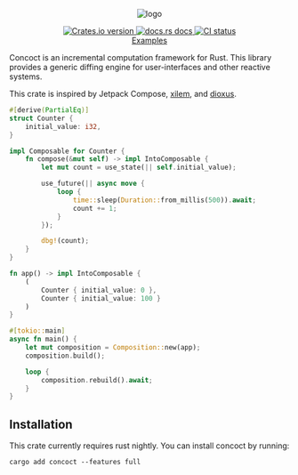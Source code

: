 <p align="center">
  <img alt="logo" src="./logo.png">
</p>

<div align="center">
 <a href="https://crates.io/crates/concoct">
    <img src="https://img.shields.io/crates/v/concoct?style=flat-square"
    alt="Crates.io version" />
  </a>
  <a href="https://docs.rs/concoct">
    <img src="https://img.shields.io/badge/docs-latest-blue.svg?style=flat-square"
      alt="docs.rs docs" />
  </a>
   <a href="https://github.com/concoct-rs/concoct/actions">
    <img src="https://github.com/matthunz/concoct/actions/workflows/rust.yml/badge.svg"
      alt="CI status" />
  </a>
</div>

<div align="center">
 <a href="https://github.com/concoct-rs/concoct/tree/main/concoct_examples">Examples</a>
</div>

Concoct is an incremental computation framework for Rust.
This library provides a generic diffing engine for user-interfaces and other reactive systems.

This crate is inspired by Jetpack Compose, [xilem](https://github.com/linebender/xilem), and [dioxus](https://github.com/dioxuslabs/dioxus).

```rust
#[derive(PartialEq)]
struct Counter {
    initial_value: i32,
}

impl Composable for Counter {
    fn compose(&mut self) -> impl IntoComposable {
        let mut count = use_state(|| self.initial_value);

        use_future(|| async move {
            loop {
                time::sleep(Duration::from_millis(500)).await;
                count += 1;
            }
        });

        dbg!(count);
    }
}

fn app() -> impl IntoComposable {
    (
        Counter { initial_value: 0 },
        Counter { initial_value: 100 }
    )
}

#[tokio::main]
async fn main() {
    let mut composition = Composition::new(app);
    composition.build();

    loop {
        composition.rebuild().await;
    }
}
```

## Installation
This crate currently requires rust nightly.
You can install concoct by running:
```
cargo add concoct --features full
```
